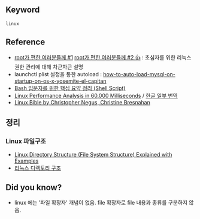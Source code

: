 ## Keyword
`linux`

## Reference
- [root가 편한 여러분들께 #1](http://beyondecloud.blogspot.kr/2015/02/root-1.html) [root가 편한 여러분들께 #2 :+1:](http://beyondecloud.blogspot.kr/2015/02/root-2.html) : 초심자를 위한 리눅스 권한 관리에 대해 차근차근 설명
- launchctl plist 설정을 통한 autoload : [how-to-auto-load-mysql-on-startup-on-os-x-yosemite-el-capitan](https://stackoverflow.com/questions/26476391/how-to-auto-load-mysql-on-startup-on-os-x-yosemite-el-capitan)
- [Bash 입문자를 위한 핵심 요약 정리 (Shell Script)](https://blog.gaerae.com/2015/01/bash-hello-world.html?m=1)
- [Linux Performance Analysis in 60,000 Milliseconds](https://medium.com/netflix-techblog/linux-performance-analysis-in-60-000-milliseconds-accc10403c55) / [한글 일부 번역](https://b.luavis.kr/server/linux-performance-analysis)
- [Linux Bible by Christopher Negus, Christine Bresnahan](https://www.goodreads.com/book/show/13838572-linux-bible)


## 정리
### Linux 파일구조
- [Linux Directory Structure (File System Structure) Explained with Examples](https://www.thegeekstuff.com/2010/09/linux-file-system-structure)
- [리눅스 디렉토리 구조](http://webdir.tistory.com/101)

## Did you know?
- linux 에는 '파일 확장자' 개념이 없음. file 확장자로 file 내용과 종류를 구분하지 않음.